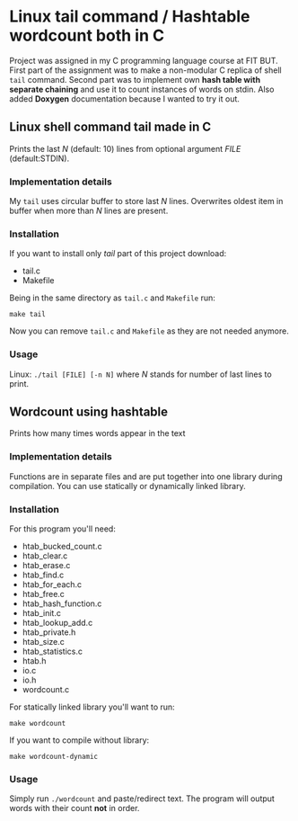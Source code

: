 # Linux tail command / Hashtable wordcount both in C

Project was assigned in my C programming language course at FIT BUT. First part of the assignment was to make a non-modular C replica of shell `tail` command. Second part was to implement own **hash table with separate chaining** and use it to count instances of words on stdin. Also added **Doxygen** documentation because I wanted to try it out.

## Linux shell command tail made in C

Prints the last _N_ (default: 10) lines from optional argument _FILE_ (default:STDIN).

### Implementation details

My `tail` uses circular buffer to store last _N_ lines. Overwrites oldest item in buffer when more than _N_ lines are present.

### Installation

If you want to install only _tail_ part of this project download:

-   tail.c
-   Makefile

Being in the same directory as `tail.c` and `Makefile` run:

```
make tail
```

Now you can remove `tail.c` and `Makefile` as they are not needed anymore.

### Usage

Linux: `./tail [FILE] [-n N]` where _N_ stands for number of last lines to print.

## Wordcount using hashtable

Prints how many times words appear in the text

### Implementation details

Functions are in separate files and are put together into one library during compilation. You can use statically or dynamically linked library.

### Installation

For this program you'll need:

-   htab_bucked_count.c
-   htab_clear.c
-   htab_erase.c
-   htab_find.c
-   htab_for_each.c
-   htab_free.c
-   htab_hash_function.c
-   htab_init.c
-   htab_lookup_add.c
-   htab_private.h
-   htab_size.c
-   htab_statistics.c
-   htab.h
-   io.c
-   io.h
-   wordcount.c

For statically linked library you'll want to run:

```
make wordcount
```

If you want to compile without library:

```
make wordcount-dynamic
```

### Usage

Simply run `./wordcount` and paste/redirect text. The program will output words with their count **not** in order.
